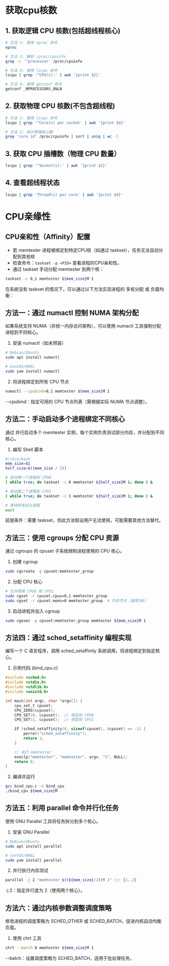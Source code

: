 # 获取cpu核数
## ‌1. 获取逻辑 CPU 核数(包括超线程核心)‌
```bash
# 方法 1: 使用 nproc 命令
nproc

# 方法 2: 解析 /proc/cpuinfo
grep -c '^processor' /proc/cpuinfo

# 方法 3: 使用 lscpu 命令
lscpu | grep '^CPU(s):' | awk '{print $2}'

# 方法 4: 使用 getconf 命令
getconf _NPROCESSORS_ONLN
```

## ‌2. 获取物理 CPU 核数(不包含超线程) ‌
```bash
# 方法 1: 使用 lscpu 命令
lscpu | grep '^Core(s) per socket' | awk '{print $4}'

# 方法 2: 统计物理核心数
grep 'core id' /proc/cpuinfo | sort | uniq | wc -l
```

## ‌3. 获取 CPU 插槽数（物理 CPU 数量）‌
```bash
lscpu | grep '^Socket(s):' | awk '{print $2}'
```

## ‌4. 查看超线程状态‌
```bash
lscpu | grep 'Thread(s) per core' | awk '{print $4}'
```

# CPU亲缘性
## ‌CPU亲和性（Affinity）配置
- 若 memtester 进程被绑定到特定CPU核（如通过 taskset），任务无法自动分配到其他核
- 检查命令‌：`taskset -p <PID>` 查看进程的CPU亲和性。
- 通过 taskset 手动分配 memtester 到两个核：
```bash
taskset -c 0,1 memtester ${mem_size}M 1
```


在系统没有 taskset 的情况下，可以通过以下方法实现进程的 ‌多核分配‌ 或 ‌负载均衡‌：

## 方法一：通过 numactl 控制 NUMA 架构分配‌

如果系统支持 ‌NUMA‌（非统一内存访问架构），可以使用 numactl 工具强制分配进程到不同核心。
1. 安装 numactl（如未预装）
```bash
# Debian/Ubuntu
sudo apt install numactl

# CentOS/RHEL
sudo yum install numactl
```

2. 将进程绑定到所有 CPU 节点
```bash
numactl --cpubind=0,1 memtester ${mem_size}M 1
```

--cpubind：指定可用的 CPU 节点列表（需根据实际 NUMA 节点调整）。

## 方法二：手动启动多个进程绑定不同核心‌

通过 ‌并行启动多个 memtester 实例‌，每个实例负责测试部分内存，并分配到不同核心。

1. 编写 Shell 脚本
``` bash
#!/bin/bash
mem_size=$1
half_size=$((mem_size / 2))

# 启动第一个进程到 CPU0
( while true; do taskset -c 0 memtester ${half_size}M 1; done ) &

# 启动第二个进程到 CPU1
( while true; do taskset -c 1 memtester ${half_size}M 1; done ) &

# 等待所有后台进程
wait
``` 

前提条件‌：需要 taskset，但此方法假设用户无法使用，可能需要其他方法替代。


## 方法三：使用 cgroups 分配 CPU 资源‌

通过 ‌cgroups‌ 的 cpuset 子系统限制进程使用的 CPU 核心。

1. 创建 cgroup
```bash
sudo cgcreate -g cpuset:memtester_group
```

2. 分配 CPU 核心
```bash
# 允许使用 CPU0 和 CPU1
sudo cgset -r cpuset.cpus=0,1 memtester_group
sudo cgset -r cpuset.mems=0 memtester_group  # 内存节点（通常为0）
```

3. 启动进程并加入 cgroup
```bash
sudo cgexec -g cpuset:memtester_group memtester ${mem_size}M 1
```

## 方法四：通过 sched_setaffinity 编程实现‌

编写一个 ‌C 语言程序‌，调用 sched_setaffinity 系统调用，将进程绑定到指定核心。

1. 示例代码 (bind_cpu.c)
```c
#include <sched.h>
#include <stdio.h>
#include <stdlib.h>
#include <unistd.h>

int main(int argc, char *argv[]) {
    cpu_set_t cpuset;
    CPU_ZERO(&cpuset);
    CPU_SET(0, &cpuset);  // 绑定到 CPU0
    CPU_SET(1, &cpuset);  // 绑定到 CPU1

    if (sched_setaffinity(0, sizeof(cpuset), &cpuset) == -1) {
        perror("sched_setaffinity");
        return 1;
    }

    // 执行 memtester
    execlp("memtester", "memtester", argv, "1", NULL);
    return 0;
}
```


2. 编译并运行
```bash
gcc bind_cpu.c -o bind_cpu
./bind_cpu ${mem_size}M
```


## 方法五：利用 parallel 命令并行化任务‌

使用 GNU Parallel 工具将任务拆分到多个核心。

1. 安装 GNU Parallel
```bash
# Debian/Ubuntu
sudo apt install parallel

# CentOS/RHEL
sudo yum install parallel
```

2. 并行执行内存测试
```bash
parallel -j 2 "memtester $((${mem_size}/2))M 1" ::: {1..2}
```

-j 2：指定并行度为 2（使用两个核心）。

## 方法六：通过内核参数调整调度策略‌
修改进程的调度策略为 ‌SCHED_OTHER‌ 或 ‌SCHED_BATCH‌，促进内核自动均衡负载。
1. 使用 chrt 工具
```bash
chrt --batch 0 memtester ${mem_size}M 1
```
--batch：设置调度策略为 SCHED_BATCH，适用于批处理任务。
